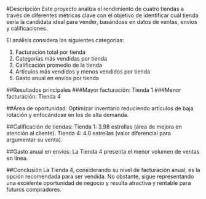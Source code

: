 #Descripción
Este proyecto analiza el rendimiento de cuatro tiendas a través de diferentes métricas clave con el objetivo de identificar cuál tienda sería la candidata ideal para vender, basándose en datos de ventas, envíos y calificaciones.

El análisis considera las siguientes categorías:

1. Facturación total por tienda
2. Categorías más vendidas por tienda
3. Calificación promedio de la tienda
4. Artículos más vendidos y menos vendidos por tienda
5. Gasto anual en envíos por tienda

##Resultados principales
###Mayor facturación: Tienda 1
###Menor facturación: Tienda 4

##Área de oportunidad: Optimizar inventario reduciendo artículos de baja rotación y enfocándose en los de alta demanda.

##Calificación de tiendas:
Tienda 1: 3.98 estrellas (área de mejora en atención al cliente).
Tienda 4: 4.0 estrellas (valor diferencial para argumentar su venta).

##Gasto anual en envíos: 
La Tienda 4 presenta el menor volumen de ventas en línea.

##Conclusión
La Tienda 4, considerando su nivel de facturación anual, es la opción recomendada para ser vendida. No obstante, sigue representando una excelente oportunidad de negocio y resulta atractiva y rentable para futuros compradores.

